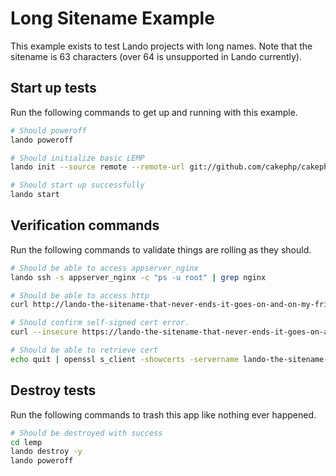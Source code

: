 Long Sitename Example
============

This example exists to test Lando projects with long names. Note that the sitename is 63 characters (over 64 is unsupported in Lando currently).

Start up tests
--------------

Run the following commands to get up and running with this example.

```bash
# Should poweroff
lando poweroff

# Should initialize basic LEMP
lando init --source remote --remote-url git://github.com/cakephp/cakephp.git --remote-options="--branch 2.10.24 --depth 1" --recipe lemp --webroot . --name lando-the-sitename-that-never-ends-it-goes-on-and-on-my-friends

# Should start up successfully
lando start
```

Verification commands
---------------------

Run the following commands to validate things are rolling as they should.

```bash
# Should be able to access appserver_nginx
lando ssh -s appserver_nginx -c "ps -u root" | grep nginx

# Should be able to access http
curl http://lando-the-sitename-that-never-ends-it-goes-on-and-on-my-friends.lndo.site | grep HELLO

# Should confirm self-signed cert error.
curl --insecure https://lando-the-sitename-that-never-ends-it-goes-on-and-on-my-friends.lndo.site | grep HELLO

# Should be able to retrieve cert
echo quit | openssl s_client -showcerts -servername lando-the-sitename-that-never-ends-it-goes-on-and-on-my-friends -connect lando-the-sitename-that-never-ends-it-goes-on-and-on-my-friends.lndo.site:443 > cacert.pem

```

Destroy tests
-------------

Run the following commands to trash this app like nothing ever happened.

```bash
# Should be destroyed with success
cd lemp
lando destroy -y
lando poweroff
```
